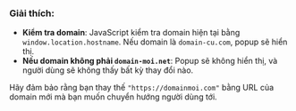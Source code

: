 ### Giải thích:

-   **Kiểm tra domain**: JavaScript kiểm tra domain hiện tại bằng `window.location.hostname`. Nếu domain là `domain-cu.com`, popup sẽ hiển thị.
-   **Nếu domain không phải `domain-moi.net`**: Popup sẽ không hiển thị, và người dùng sẽ không thấy bất kỳ thay đổi nào.

Hãy đảm bảo rằng bạn thay thế `"https://domainmoi.com"` bằng URL của domain mới mà bạn muốn chuyển hướng người dùng tới.
